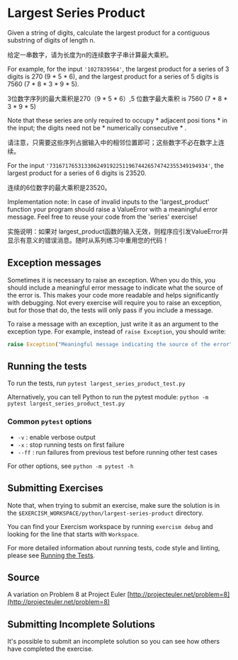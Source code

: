 # Largest Series Product

Given a string of digits, calculate the largest product for a contiguous
substring of digits of length n.

给定一串数字，请为长度为n的连续数字子串计算最大乘积。

For example, for the input `'1027839564'`, the largest product for a
series of 3 digits is 270 (9 * 5 * 6), and the largest product for a
series of 5 digits is 7560 (7 * 8 * 3 * 9 * 5).

3位数字序列的最大乘积是270（9 * 5 * 6）,5 位数字最大乘积 is 7560 (7 * 8 * 3 * 9 * 5)


Note that these series are only required to occupy * adjacent posi tions * 
in the input; the digits need not be * numerically  consecutive * .

请注意，只需要这些序列占据输入中的相邻位置即可；这些数字不必在数字上连续。

For the input `'73167176531330624919225119674426574742355349194934'`,
the largest product for a series of 6 digits is 23520.

连续的6位数字的最大乘积是23520。

Implementation note:
In case of invalid inputs to the 'largest_product' function
your program should raise a ValueError with a meaningful error message.
Feel free to reuse your code from the 'series' exercise!

实施说明：如果对 largest_product函数的输入无效，则程序应引发ValueError并显示有意义的错误消息。随时从系列练习中重用您的代码！


## Exception messages

Sometimes it is necessary to raise an exception. When you do this, you should include a meaningful error message to
indicate what the source of the error is. This makes your code more readable and helps significantly with debugging. Not
every exercise will require you to raise an exception, but for those that do, the tests will only pass if you include
a message.

To raise a message with an exception, just write it as an argument to the exception type. For example, instead of
`raise Exception`, you should write:

```python
raise Exception("Meaningful message indicating the source of the error")
```

## Running the tests

To run the tests, run `pytest largest_series_product_test.py`

Alternatively, you can tell Python to run the pytest module:
`python -m pytest largest_series_product_test.py`

### Common `pytest` options

- `-v` : enable verbose output
- `-x` : stop running tests on first failure
- `--ff` : run failures from previous test before running other test cases

For other options, see `python -m pytest -h`

## Submitting Exercises

Note that, when trying to submit an exercise, make sure the solution is in the `$EXERCISM_WORKSPACE/python/largest-series-product` directory.

You can find your Exercism workspace by running `exercism debug` and looking for the line that starts with `Workspace`.

For more detailed information about running tests, code style and linting,
please see [Running the Tests](http://exercism.io/tracks/python/tests).

## Source

A variation on Problem 8 at Project Euler [http://projecteuler.net/problem=8](http://projecteuler.net/problem=8)

## Submitting Incomplete Solutions

It's possible to submit an incomplete solution so you can see how others have completed the exercise.
